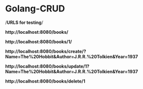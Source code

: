 # Golang-CRUD

/**URLS for testing**/

**http://localhost:8080/books/**

**http://localhost:8080/books/1/**

**http://localhost:8080/books/create/?Name=The%20Hobbit&Author=J.R.R.%20Tolkien&Year=1937**

**http://localhost:8080/books/update/1?Name=The%20Hobbit&Author=J.R.R.%20Tolkien&Year=1937**

**http://localhost:8080/books/delete/1**
